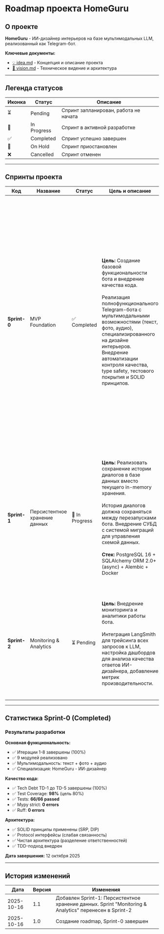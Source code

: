 # Roadmap проекта HomeGuru

## О проекте

**HomeGuru** - ИИ-дизайнер интерьеров на базе мультимодальных LLM, реализованный как Telegram-бот.

**Ключевые документы:**
- [💡 idea.md](idea.md) - Концепция и описание проекта
- [🎯 vision.md](vision.md) - Техническое видение и архитектура

---

## Легенда статусов

| Иконка | Статус | Описание |
|--------|--------|----------|
| ⏳ | Pending | Спринт запланирован, работа не начата |
| 🚧 | In Progress | Спринт в активной разработке |
| ✅ | Completed | Спринт успешно завершен |
| 🔄 | On Hold | Спринт приостановлен |
| ❌ | Cancelled | Спринт отменен |

---

## Спринты проекта

| Код | Название | Статус | Цель и описание | Состав работ | Тасклисты |
|-----|----------|--------|-----------------|--------------|-----------|
| **Sprint-0** | MVP Foundation | ✅ Completed | **Цель:** Создание базовой функциональности бота и внедрение качества кода.<br><br>Реализация полнофункционального Telegram-бота с мультимодальными возможностями (текст, фото, аудио), специализированного на дизайне интерьеров. Внедрение автоматизации контроля качества, type safety, тестового покрытия и SOLID принципов. | **Основная функциональность:**<br>• Настройка окружения и инфраструктуры (uv, Make)<br>• Интеграция с Telegram Bot API (aiogram)<br>• Интеграция с OpenRouter API<br>• Менеджер диалогов с контекстом<br>• Команды бота (/start, /reset, /help, /role)<br>• Логирование<br>• Роль HomeGuru (системный промпт)<br>• Обработка фотографий (Vision API)<br>• Обработка аудио (Faster-Whisper)<br><br>**Tech Debt (качество кода):**<br>• Автоматизация проверок (Ruff, Mypy, Pytest)<br>• Type hints во всех модулях (strict mode)<br>• Расширение тестового покрытия до 98%<br>• Protocol интерфейсы (DIP)<br>• Рефакторинг архитектуры (SRP) | [📋 tasklist-sprint-0.md](tasklists/tasklist-sprint-0.md)<br>[🔧 tasklist-tech-debt-sprint-0.md](tasklists/tasklist-tech-debt-sprint-0.md) |
| **Sprint-1** | Персистентное хранение данных | 🚧 In Progress | **Цель:** Реализовать сохранение истории диалогов в базе данных вместо текущего in-memory хранения.<br><br>История диалогов должна сохраняться между перезапусками бота. Внедрение СУБД с системой миграций для управления схемой данных.<br><br>**Стек:** PostgreSQL 16 + SQLAlchemy ORM 2.0+ (async) + Alembic + Docker | **Работы по спринту:**<br>• ✅ ADR-03: Выбор технологий (PostgreSQL + SQLAlchemy ORM)<br>• ✅ Docker setup (docker-compose.yml)<br>• ✅ Модели БД (Message с soft delete, created_at, char_length)<br>• ✅ Repository pattern (MessageRepository)<br>• ✅ Alembic миграции<br>• ✅ Рефакторинг DialogueManager для БД<br>• ⏳ Тесты и документация | [📋 Sprint S1 Plan](.cursor/plans/sprint-s1-database-persistence-721279ec.plan.md) |
| **Sprint-2** | Monitoring & Analytics | ⏳ Pending | **Цель:** Внедрение мониторинга и аналитики работы бота.<br><br>Интеграция LangSmith для трейсинга всех запросов к LLM, настройка дашбордов для анализа качества ответов ИИ-дизайнера, добавление метрик производительности. | **Мониторинг LLM:**<br>• Интеграция LangSmith<br>• Трейсинг запросов и ответов<br>• Метаданные запросов (user_id, тип)<br>• ADR: Выбор LangSmith<br>• Дашборды и отчеты<br><br>**Дополнительно:**<br>• Метрики производительности<br>• Анализ качества ответов | *TBD* |

---

## Статистика Sprint-0 (Completed)

### Результаты разработки

**Основная функциональность:**
- ✅ Итерации 1-8 завершены (100%)
- ✅ 9 модулей реализовано
- ✅ Мультимодальность: текст + фото + аудио
- ✅ Специализация: HomeGuru - ИИ-дизайнер

**Качество кода:**
- ✅ Tech Debt TD-1 до TD-5 завершены (100%)
- ✅ Test Coverage: **98%** (цель 80%)
- ✅ Tests: **66/66 passed**
- ✅ Mypy strict: **0 errors**
- ✅ Ruff: **0 errors**

**Архитектура:**
- ✅ SOLID принципы применены (SRP, DIP)
- ✅ Protocol интерфейсы (слабая связанность)
- ✅ Чистая архитектура (разделение ответственностей)
- ✅ TDD-подход внедрен

**Дата завершения:** 12 октября 2025

---

## История изменений

| Дата | Версия | Изменения |
|------|--------|-----------|
| 2025-10-16 | 1.1 | Добавлен Sprint-1: Персистентное хранение данных. Sprint "Monitoring & Analytics" перенесен в Sprint-2 |
| 2025-10-16 | 1.0 | Создание roadmap, Sprint-0 завершен |


